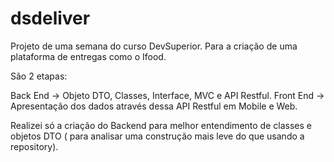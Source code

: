 # dsdeliver

Projeto de uma semana do curso DevSuperior. Para a criação de uma plataforma de entregas como o Ifood. 

São 2 etapas:

Back End -> Objeto DTO, Classes, Interface, MVC e API Restful.
Front End -> Apresentação dos dados através dessa API Restful em Mobile e Web.

Realizei só a criação do Backend para melhor entendimento de classes e objetos DTO ( para analisar uma construção mais leve do que usando a repository).
